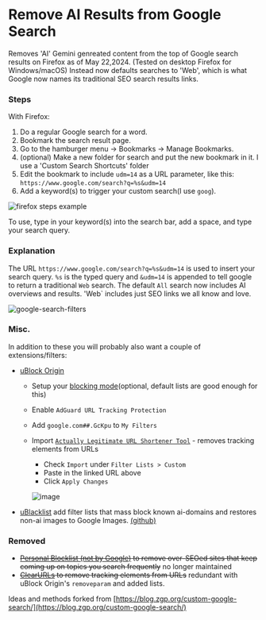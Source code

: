 # Remove AI Results from Google Search
Removes 'AI' Gemini genreated content from the top of Google search results on Firefox as of May 22,2024. (Tested on desktop Firefox for Windows/macOS)
Instead now defaults searches to 'Web', which is what Google now names its traditional SEO search results links.

### Steps
With Firefox:
1. Do a regular Google search for a word.
2. Bookmark the search result page.
3. Go to the hamburger menu → Bookmarks → Manage Bookmarks.
5. (optional) Make a new folder for search and put the new bookmark in it. I use a 'Custom Search Shortcuts' folder
6. Edit the bookmark to include `udm=14` as a URL parameter, like this: `https://www.google.com/search?q=%s&udm=14`
7. Add a keyword(s) to trigger your custom search(I use `goog`).

![firefox steps example](https://github.com/stevenya97/remove-ai-google/assets/10717304/d7639b84-75d6-4867-83ff-0dbcf1117164)

To use, type in your keyword(s) into the search bar, add a space, and type your search query.

### Explanation
The URL `https://www.google.com/search?q=%s&udm=14` is used to insert your search query. `%s` is the typed query and `&udm=14` is appended to tell google to return a traditional `Web` search. The default `All` search now includes AI overviews and results. 'Web` includes just SEO links we all know and love.

![google-search-filters](https://github.com/stevenya97/remove-ai-google/assets/10717304/1029d62c-79ee-42af-b1ad-6c98fb848835)

### Misc.
In addition to these you will probably also want a couple of extensions/filters:
- [uBlock Origin](https://addons.mozilla.org/en-US/firefox/addon/ublock-origin/)
    - Setup your [blocking mode](https://github.com/gorhill/uBlock/wiki/Blocking-mode)(optional, default lists are good enough for this)
    - Enable `AdGuard URL Tracking Protection`
    - Add `google.com##.GcKpu` to `My Filters`
    - Import [`Actually Legitimate URL Shortener Tool`](https://raw.githubusercontent.com/DandelionSprout/adfilt/master/LegitimateURLShortener.txt) - removes tracking elements from URLs
      - Check `Import` under `Filter Lists > Custom`
      - Paste in the linked URL above
      - Click `Apply Changes`
        
       ![image](https://github.com/stevenya97/remove-ai-google/assets/10717304/72c855c2-b553-4051-abb5-b09304fe111f)
- [uBlacklist](https://iorate.github.io/ublacklist/subscriptions#ai-generated-content) add filter lists that mass block known ai-domains and restores non-ai images to Google Images. [(github)](https://github.com/iorate/ublacklist)

### Removed
- ~~[Personal Blocklist (not by Google)](https://addons.mozilla.org/en-US/firefox/addon/personal-blocklist/) to remove over-SEOed sites that keep coming up on topics you search frequently~~ no longer maintained
- ~~[ClearURLs](https://addons.mozilla.org/en-US/firefox/addon/clearurls/) to remove tracking elements from URLs~~ redundant with uBlock Origin's `removeparam` and added lists.

Ideas and methods forked from [https://blog.zgp.org/custom-google-search/](https://blog.zgp.org/custom-google-search/)
